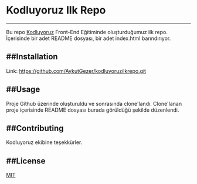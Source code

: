 # Kodluyoruz Ilk Repo
-----
Bu repo [Kodluyoruz](https://github.com/AykutGezer/kodluyoruzilkrepo.git) Front-End Eğitiminde oluşturduğumuz ilk repo. İçerisinde bir adet README dosyası, bir adet index.html barındırıyor.

##Installation
---
Link: https://github.com/AykutGezer/kodluyoruzilkrepo.git

##Usage
---
Proje Github üzerinde oluşturuldu ve sonrasında clone'landı. Clone'lanan proje içerisinde README dosyası burada görüldüğü şekilde düzenlendi.

##Contributing
---
Kodluyoruz ekibine teşekkürler.

##License
---
[MIT](https://choosealicense.com/licenses/mit/)
